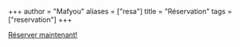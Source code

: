 +++
author = "Mafyou"
aliases = ["resa"]
title = "Réservation"
tags = ["reservation"]
+++

[Réserver maintenant!](https://calendly.com/mafyou/cours)